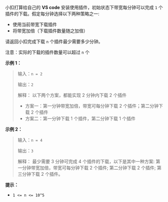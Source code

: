 小扣打算给自己的 **VS code** 安装使用插件，初始状态下带宽每分钟可以完成 `1` 个插件的下载。假定每分钟选择以下两种策略之一:
- 使用当前带宽下载插件
- 将带宽加倍（下载插件数量随之加倍）

请返回小扣完成下载 `n` 个插件最少需要多少分钟。

注意：实际的下载的插件数量可以超过 `n` 个


**示例 1：**
>输入：`n = 2`
>
>输出：`2`
>
>解释：
> 以下两个方案，都能实现 2 分钟内下载 2 个插件
>- 方案一：第一分钟带宽加倍，带宽可每分钟下载 2 个插件；第二分钟下载 2 个插件
>- 方案二：第一分钟下载 1 个插件，第二分钟下载 1 个插件

**示例 2：**
>输入：`n = 4`
>
>输出：`3`
>
>解释：
> 最少需要 3 分钟可完成 4 个插件的下载，以下是其中一种方案:
> 第一分钟带宽加倍，带宽可每分钟下载 2 个插件;
> 第二分钟下载 2 个插件;
> 第三分钟下载 2 个插件。



**提示：**
- `1 <= n <= 10^5`
